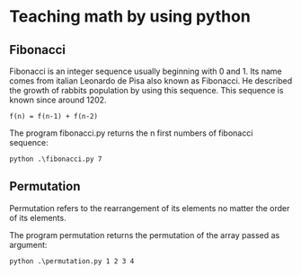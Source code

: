 # Teaching math by using python
## Fibonacci
Fibonacci is an integer sequence usually beginning with 0 and 1. Its name comes from italian Leonardo de Pisa also known as Fibonacci. He described the growth of rabbits population by using this sequence. This sequence is known since around 1202.

```
f(n) = f(n-1) + f(n-2)
```

The program fibonacci.py returns the n first numbers of fibonacci sequence:
```
python .\fibonacci.py 7
```
## Permutation
Permutation refers to the rearrangement of its elements no matter the order of its elements.

The program permutation returns the permutation of the array passed as argument:
```
python .\permutation.py 1 2 3 4
```
